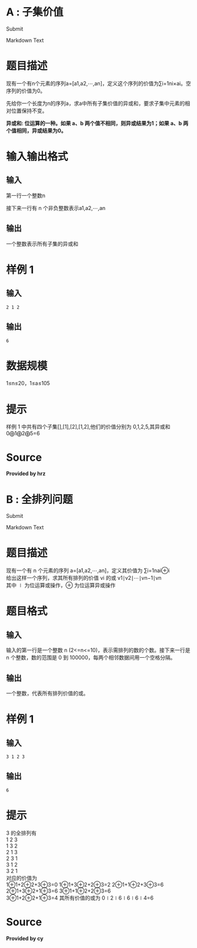 # A : 子集价值

Submit

Markdown Text

# 题目描述

现有一个有n个元素的序列a\=\[a1​,a2​,⋯,an​\]，定义这个序列的价值为∑i\=1n​i×ai​。空序列的价值为0。

先给你一个长度为n的序列a，求a中所有子集价值的异或和，要求子集中元素的相对位置保持不变。

**异或和: 位运算的一种。如果 a、b 两个值不相同，则异或结果为1；如果 a、b 两个值相同，异或结果为0。**

# 输入输出格式

## 输入

第一行一个整数n

接下来一行有 n 个非负整数表示a1​,a2​,⋯,an​

## 输出

一个整数表示所有子集的异或和

# 样例 1

## 输入

`2 1 2`

## 输出

`6`

# 数据规模

1≤n≤20，1≤a≤105

# 提示

样例 1 中共有四个子集\[\],\[1\],\[2\],\[1,2\],他们的价值分别为 0,1,2,5,其异或和0⨁1⨁2⨁5\=6

# Source

**Provided by hrz**


# B : 全排列问题

Submit

Markdown Text

# 题目描述

现有一个有 n 个元素的序列 a\=\[a1​,a2​,⋯,an​\]，定义其价值为 ∑i\=1n​ai​⊕i  
给出这样一个序列，求其所有排列的价值 vi​ 的或 v1​∣v2​∣⋯∣vn−1​∣vn​  
其中 ∣ 为位运算或操作，⊕ 为位运算异或操作

# 题目格式

## 输入

输入的第一行是一个整数 n (2<=n<=10)，表示需排列的数的个数。接下来一行是 n 个整数，数的范围是 0 到 100000，每两个相邻数据间用一个空格分隔。

## 输出

一个整数，代表所有排列价值的或。

# 样例 1

## 输入

`3 1 2 3`

## 输出

`6`

# 提示

3 的全排列有  
1 2 3  
1 3 2  
2 1 3  
2 3 1  
3 1 2  
3 2 1  
对应的价值为  
1⊕1+2⊕2+3⊕3\=0 1⊕1+3⊕2+2⊕3\=2 2⊕1+1⊕2+3⊕3\=6 2⊕1+3⊕2+1⊕3\=6 3⊕1+1⊕2+2⊕3\=6  
3⊕1+2⊕2+1⊕3\=4 其所有价值的或为 0∣2∣6∣6∣6∣4\=6

# Source

**Provided by cy**